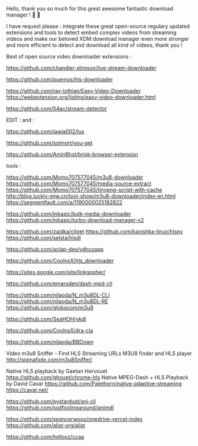 Hello, thank you so much for this grest awesome fantastic download manager ! 💯 🥇

I have request please : integrate these great open-source regulary updated extensions and tools to detect embed complex videos from streaming videos and make our beloved XDM download manager even more stronger and more efficient to detect and download all kind of videos, thank you !

Best of open source video downloader extensions :

https://github.com/chandler-stimson/live-stream-downloader

https://github.com/puemos/hls-downloader

https://github.com/ray-lothian/Easy-Video-Downloader
https://webextension.org/listing/easy-video-downloader.html

https://github.com/54ac/stream-detector

EDIT : and :

https://github.com/iawia002/lux

https://github.com/soimort/you-get

https://github.com/AminBhst/brisk-browser-extension

tools :

https://github.com/Momo707577045/m3u8-downloader
https://github.com/Momo707577045/media-source-extract
https://github.com/Momo707577045/tinypng-script-with-cache
http://blog.luckly-mjw.cn/tool-show/m3u8-downloader/index-en.html
https://segmentfault.com/a/1190000025182822

https://github.com/inbasic/bulk-media-downloader
https://github.com/inbasic/turbo-download-manager-v2

https://github.com/zaidka/cliget
https://github.com/kanishka-linux/hlspy
https://github.com/selsta/hlsdl

https://github.com/aclap-dev/vdhcoapp

https://github.com/CoolnsX/hls_downloader

https://sites.google.com/site/linkgopher/

https://github.com/emarsden/dash-mpd-cli

https://github.com/nilaoda/N_m3u8DL-CLI
https://github.com/nilaoda/N_m3u8DL-RE
https://github.com/globocom/m3u8

https://github.com/SeaHOH/ykdl

https://github.com/CoolnsX/dra-cla

https://github.com/nilaoda/BBDown

Video m3u8 Sniffer - Find HLS Streaming URLs
M3U8 finder and HLS player
http://sigmafxdx.com/m3u8Sniffer/

Native HLS playback
by Gaetan Hervouet
https://github.com/ghouet/chrome-hls
Native MPEG-Dash + HLS Playback
by David Cavar
https://github.com/Palethorn/native-adaptive-streaming
https://cavar.net/

https://github.com/pystardust/ani-cli
https://github.com/justfoolingaround/animdl

https://github.com/spencerwooo/onedrive-vercel-index
https://github.com/alist-org/alist

https://github.com/helloxz/ccaa
